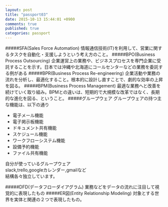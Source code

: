 ```yaml
---
layout: post
title: "passport03"
date: 2015-10-13 15:44:01 +0900
comments: true
published: true
categories: passport
---
```

#####SFA(Sales Force Automation)
情報通信技術(IT)を利用して、営業に関するタスクを自動化・支援しようという考え方のこと。
#####BPO(Business Process Outsourcing)
企業運営上の業務や、ビジネスプロセスを専門企業に受託することを示す。日本では沖縄や北海道にコールセンターなどの業務を委託する例がある
#####BPR(Business Process Re-engineering)
企業活動や業務の流れを分析し、最適化すること。根本的に設計し直すことで、劇的な効率の上昇を図る。
#####BPM(Business Process Management)
最適な業務へと改善を続けていく取り組み。BPMとの違いは、短期的で大規模な改革ではなく、長期的な進化を図る、ということ。
#####グループウェア
グループウェアの持つ主な機能は、以下の通り  
- 電子メール機能  
- 電子掲示板機能  
- ドキュメント共有機能  
- スケジュール機能  
- ワークフローシステム機能  
- 設備予約機能  
- ファイル共有機能  
  
自分が使っているグループウェア  
slack,trello,googleカレンダー,gmailなど  
結構各々独立しています。  

#####DFD(データフローダイアグラム)
業務などをデータの流れに注目して視覚的に表現したもの
#####ER図(Entity Relationship Modeling)
対象とする世界を実体と関連の２つで表現したもの。

